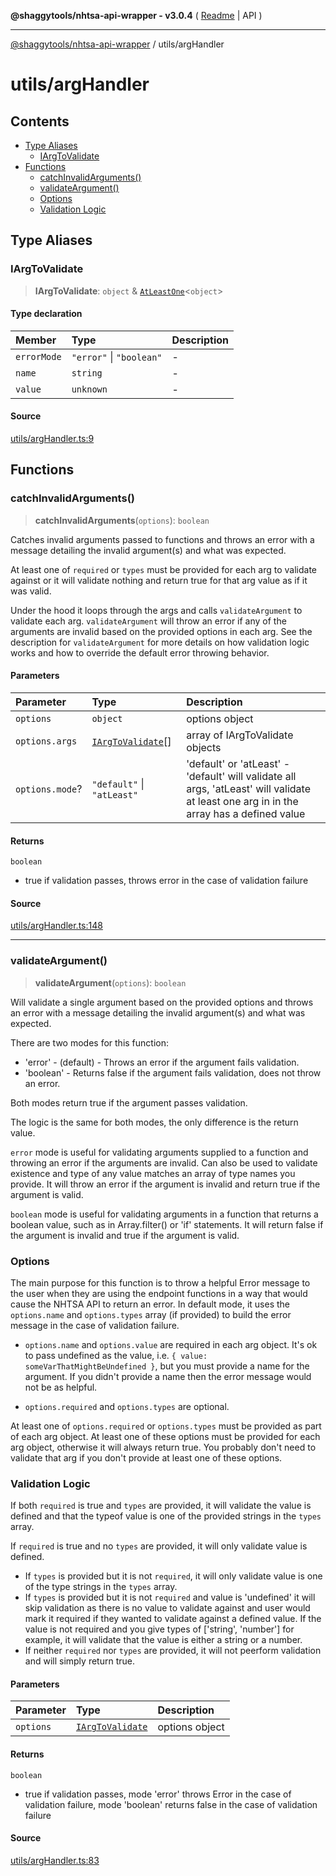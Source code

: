 **@shaggytools/nhtsa-api-wrapper - v3.0.4** ( [Readme](../index.md) \| API )

***

[@shaggytools/nhtsa-api-wrapper](../modules.md) / utils/argHandler

# utils/argHandler

## Contents

- [Type Aliases](argHandler.md#type-aliases)
  - [IArgToValidate](argHandler.md#iargtovalidate)
- [Functions](argHandler.md#functions)
  - [catchInvalidArguments()](argHandler.md#catchinvalidarguments)
  - [validateArgument()](argHandler.md#validateargument)
  - [Options](argHandler.md#options)
  - [Validation Logic](argHandler.md#validation-logic)

## Type Aliases

### IArgToValidate

> **IArgToValidate**: `object` & [`AtLeastOne`](types.md#atleastonet-r)\<`object`\>

#### Type declaration

| Member | Type | Description |
| :------ | :------ | :------ |
| `errorMode` | `"error"` \| `"boolean"` | - |
| `name` | `string` | - |
| `value` | `unknown` | - |

#### Source

[utils/argHandler.ts:9](https://github.com/ShaggyTech/nhtsa-api-wrapper/blob/main/packages/lib/src/utils/argHandler.ts#L9)

## Functions

### catchInvalidArguments()

> **catchInvalidArguments**(`options`): `boolean`

Catches invalid arguments passed to functions and throws an error with a message detailing the
invalid argument(s) and what was expected.

At least one of `required` or `types` must be provided for each arg to validate against or it
will validate nothing and return true for that arg value as if it was valid.

Under the hood it loops through the args and calls `validateArgument` to validate each arg.
`validateArgument` will throw an error if any of the arguments are invalid based on the provided
options in each arg. See the description for `validateArgument` for more details on how
validation logic works and how to override the default error throwing behavior.

#### Parameters

| Parameter | Type | Description |
| :------ | :------ | :------ |
| `options` | `object` | options object |
| `options.args` | [`IArgToValidate`](argHandler.md#iargtovalidate)[] | array of IArgToValidate objects |
| `options.mode`? | `"default"` \| `"atLeast"` | 'default' or 'atLeast' - 'default' will validate all<br />args, 'atLeast' will validate at least one arg in in the array has a defined value |

#### Returns

`boolean`

- true if validation passes, throws error in the case of validation failure

#### Source

[utils/argHandler.ts:148](https://github.com/ShaggyTech/nhtsa-api-wrapper/blob/main/packages/lib/src/utils/argHandler.ts#L148)

***

### validateArgument()

> **validateArgument**(`options`): `boolean`

Will validate a single argument based on the provided options and throws an error with a message
detailing the invalid argument(s) and what was expected.

There are two modes for this function:
- 'error' - (default) - Throws an error if the argument fails validation.
- 'boolean' - Returns false if the argument fails validation, does not throw an error.

Both modes return true if the argument passes validation.

The logic is the same for both modes, the only difference is the return value.

`error` mode is useful for validating arguments supplied to a function and throwing an
error if the arguments are invalid. Can also be used to validate existence and type of any
value matches an array of type names you provide. It will throw an error if the argument is
invalid and return true if the argument is valid.

`boolean` mode is useful for validating arguments in a function that returns a boolean value,
such as in Array.filter() or 'if' statements. It will return false if the argument is invalid
and true if the argument is valid.

### Options

The main purpose for this function is to throw a helpful Error message to the user when they
are using the endpoint functions in a way that would cause the NHTSA API to return an error.
In default mode, it uses the `options.name` and `options.types` array (if provided) to build the
error message in the case of validation failure.

- `options.name` and `options.value` are required in each arg object. It's ok to pass undefined
as the value, i.e. `{ value: someVarThatMightBeUndefined }`, but you must provide a name for the
argument. If you didn't provide a name then the error message would not be as helpful.

- `options.required` and `options.types` are optional.

At least one of `options.required` or `options.types` must be provided as part of each arg
object. At least one of these options must be provided for each arg object, otherwise it will
always return true. You probably don't need to validate that arg if you don't provide at least
one of these options.

### Validation Logic

If both `required` is true and `types` are provided, it will validate the value is defined and
that the typeof value is one of the provided strings in the `types` array.

If `required` is true and no `types` are provided, it will only validate value is defined.

- If `types` is provided but it is not `required`, it will only validate value is one of the
type strings in the `types` array.
- If `types` is provided but it is not `required` and value is 'undefined' it will skip
validation as there is no value to validate against and user would mark it required if they
wanted to validate against a defined value. If the value is not required and you give types of
['string', 'number'] for example, it will validate that the value is either a string or a number.
- If neither `required` nor `types` are provided, it will not peerform validation and will
simply return true.

#### Parameters

| Parameter | Type | Description |
| :------ | :------ | :------ |
| `options` | [`IArgToValidate`](argHandler.md#iargtovalidate) | options object |

#### Returns

`boolean`

- true if validation passes, mode 'error' throws Error in the case of
validation failure, mode 'boolean' returns false in the case of validation failure

#### Source

[utils/argHandler.ts:83](https://github.com/ShaggyTech/nhtsa-api-wrapper/blob/main/packages/lib/src/utils/argHandler.ts#L83)
